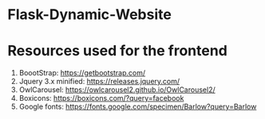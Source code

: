 # Flask-Dynamic-Website

# Resources used for the frontend
1. BoootStrap: https://getbootstrap.com/
2. Jquery 3.x minified: https://releases.jquery.com/
3. OwlCarousel: https://owlcarousel2.github.io/OwlCarousel2/
4. Boxicons: https://boxicons.com/?query=facebook
5. Google fonts:  https://fonts.google.com/specimen/Barlow?query=Barlow
